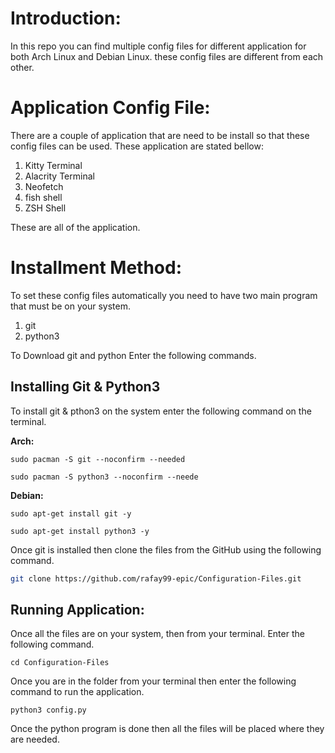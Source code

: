 # Introduction:

In this repo you can find multiple config files for different application for both Arch Linux and Debian Linux. these config files are different from each other.

# Application Config File:

There are a couple of application that are need to be install so that these config files can be used. These application are stated bellow:

1. Kitty Terminal
2. Alacrity Terminal
3. Neofetch
4. fish shell
5. ZSH Shell

These are all of the application.

# Installment Method:

To set these config files automatically you need to have two main program that must be on your system. 

1. git
2. python3

To Download git and python Enter the following commands.

## Installing Git & Python3

To install git & pthon3 on the system enter the following command on the terminal.

**Arch:**

```
sudo pacman -S git --noconfirm --needed

sudo pacman -S python3 --noconfirm --neede
```

**Debian:**

```
sudo apt-get install git -y

sudo apt-get install python3 -y
```

Once git is installed then clone the files from the GitHub using the following command.

```bash
git clone https://github.com/rafay99-epic/Configuration-Files.git
```

## Running Application:

Once all the files are on your system, then from your terminal. Enter the following command.

```
cd Configuration-Files
```

Once you are in the folder from your terminal then enter the following command to run the application.

```
python3 config.py
```

Once the python program is done then all the files will be placed where they are needed.
